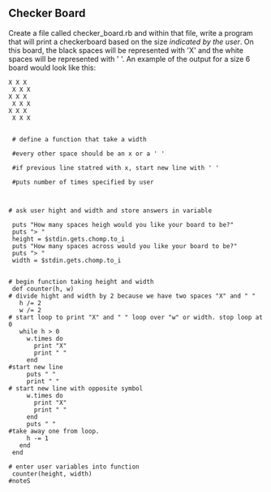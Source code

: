 ## Checker Board

Create a file called checker_board.rb and within that file, write a program that will print a checkerboard based on the size *indicated by the user*.  On this board, the black spaces will be represented with 'X' and the white spaces will be represented with ' '. An example of the output for a size 6 board would look like this:

```
X X X  
 X X X  
X X X  
 X X X  
X X X  
 X X X
 ```

```

 # define a function that take a width

 #every other space should be an x or a ' '

 #if previous line statred with x, start new line with ' '

 #puts number of times specified by user



# ask user hight and width and store answers in variable

 puts "How many spaces heigh would you like your board to be?"
 puts "> "
 height = $stdin.gets.chomp.to_i
 puts "How many spaces across would you like your board to be?"
 puts "> "
 width = $stdin.gets.chomp.to_i


# begin function taking height and width
 def counter(h, w)
# divide hight and width by 2 because we have two spaces "X" and " "
   h /= 2
   w /= 2
# start loop to print "X" and " " loop over "w" or width. stop loop at 0
   while h > 0
     w.times do
       print "X"
       print " "
     end
#start new line     
     puts " "
     print " "
# start new line with opposite symbol     
     w.times do
       print "X"
       print " "
     end
     puts " "
#take away one from loop.     
     h -= 1
   end
 end

# enter user variables into function
 counter(height, width)
#noteS
 ```
